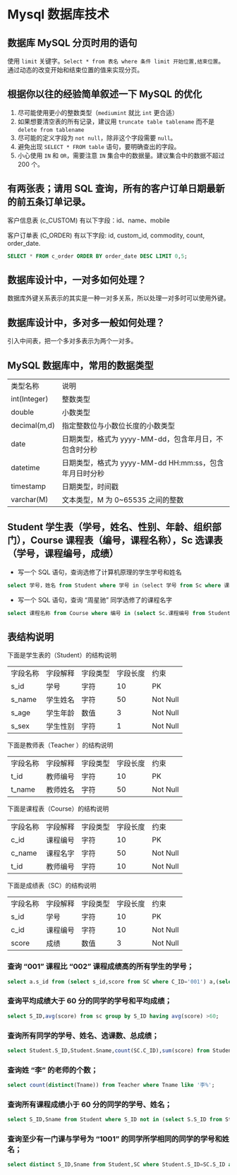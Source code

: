 Mysql 数据库技术
===========

## 数据库 MySQL 分页时用的语句

使用 `limit` 关键字。`Select * from 表名 where 条件 limit 开始位置,结束位置`。通过动态的改变开始和结束位置的值来实现分页。

## 根据你以往的经验简单叙述一下 MySQL 的优化

1.  尽可能使用更小的整数类型（`mediumint` 就比 `int` 更合适）
2.  如果想要清空表的所有记录，建议用 `truncate table tablename` 而不是 `delete from tablename`
3.  尽可能的定义字段为 `not null`，除非这个字段需要 `null`。
4.  避免出现 `SELECT * FROM table` 语句，要明确查出的字段。
5.  小心使用 `IN` 和 `OR`，需要注意 `IN` 集合中的数据量。建议集合中的数据不超过 200 个。

## 有两张表；请用 SQL 查询，所有的客户订单日期最新的前五条订单记录。

客户信息表 (c\_CUSTOM) 有以下字段：id、name、mobile

客户订单表 (C\_ORDER) 有以下字段: id, custom\_id, commodity, count, order\_date.

```sql
SELECT * FROM c_order ORDER BY order_date DESC LIMIT 0,5;
```

## 数据库设计中，一对多如何处理？

数据库外键关系表示的其实是一种一对多关系，所以处理一对多时可以使用外键。

## 数据库设计中，多对多一般如何处理？

引入中间表，把一个多对多表示为两个一对多。

## MySQL 数据库中，常用的数据类型

<table><tbody><tr><td>类型名称</td><td width="423">说明</td></tr><tr><td>int(Integer)</td><td>整数类型</td></tr><tr><td>double</td><td>小数类型</td></tr><tr><td>decimal(m,d)</td><td>指定整数位与小数位长度的小数类型</td></tr><tr><td>date</td><td>日期类型，格式为 yyyy-MM-dd，包含年月日，不包含时分秒</td></tr><tr><td>datetime</td><td>日期类型，格式为 yyyy-MM-dd HH:mm:ss，包含年月日时分秒</td></tr><tr><td>timestamp</td><td>日期类型，时间戳</td></tr><tr><td>varchar(M)</td><td>文本类型，M 为 0~65535 之间的整数</td></tr></tbody></table>

## Student 学生表（学号，姓名、性别、年龄、组织部门），Course 课程表（编号，课程名称），Sc 选课表（学号，课程编号，成绩）

*   写一个 SQL 语句，查询选修了计算机原理的学生学号和姓名

```sql
select 学号，姓名 from Student where 学号 in（select 学号 from Sc where 课程编号 in(Select 课程编号 from Course where 课程名称 = ‘计算机原理’)）
```

*   写一个 SQL 语句，查询 “周星驰” 同学选修了的课程名字

```sql
select 课程名称 from Course where 编号 in (select Sc.课程编号 from Student,Sc where Student.姓名=’周星驰’ and Student.学号 = Sc.学号)
```

## 表结构说明

下面是学生表的（Student）的结构说明

<table border="0" cellspacing="0" cellpadding="0"><tbody><tr><td height="19">字段名称</td><td>字段解释</td><td >字段类型</td><td>字段长度</td><td>约束</td></tr><tr><td height="19">s_id</td><td>学号</td><td>字符</td><td>10</td><td>PK</td></tr><tr><td height="19">s_name</td><td>学生姓名</td><td>字符</td><td>50</td><td>Not Null</td></tr><tr><td height="19">s_age</td><td>学生年龄</td><td>数值</td><td>3</td><td>Not Null</td></tr><tr><td height="19">s_sex</td><td>学生性别</td><td>字符</td><td>1</td><td>Not Null</td></tr></tbody></table>

下面是教师表（Teacher ）的结构说明

<table border="0" cellspacing="0" cellpadding="0"><tbody><tr><td height="19">字段名称</td><td>字段解释</td><td >字段类型</td><td>字段长度</td><td>约束</td></tr><tr><td height="19">t_id</td><td>教师编号</td><td>字符</td><td>10</td><td>PK</td></tr><tr><td height="19">t_name</td><td>教师姓名</td><td>字符</td><td>50</td><td>Not Null</td></tr></tbody></table>

下面是课程表（Course）的结构说明

<table border="0" cellspacing="0" cellpadding="0"><tbody><tr><td height="19">字段名称</td><td>字段解释</td><td >字段类型</td><td>字段长度</td><td>约束</td></tr><tr><td height="19">c_id</td><td>课程编号</td><td>字符</td><td>10</td><td>PK</td></tr><tr><td height="19">c_name</td><td>课程名字</td><td>字符</td><td>50</td><td>Not Null</td></tr><tr><td height="19">t_id</td><td>教师编号</td><td>字符</td><td>10</td><td>Not Null</td></tr></tbody></table>

下面是成绩表（SC）的结构说明

<table border="0" cellspacing="0" cellpadding="0"><tbody><tr><td height="19">字段名称</td><td>字段解释</td><td >字段类型</td><td>字段长度</td><td>约束</td></tr><tr><td height="19">s_id</td><td>学号</td><td>字符</td><td>10</td><td>PK</td></tr><tr><td height="19">c_id</td><td>课程编号</td><td>字符</td><td>10</td><td>Not Null</td></tr><tr><td height="19">score</td><td>成绩</td><td>数值</td><td>3</td><td>Not Null</td></tr></tbody></table>

### 查询 “001” 课程比 “002” 课程成绩高的所有学生的学号；

```sql
select a.s_id from (select s_id,score from SC where C_ID='001') a,(select s_id,scorefrom SC where C_ID='002') b where a.score>b.score and a.s_id=b.s_id;
```

### 查询平均成绩大于 60 分的同学的学号和平均成绩；

```sql
select S_ID,avg(score) from sc group by S_ID having avg(score) >60;
```

### 查询所有同学的学号、姓名、选课数、总成绩；

```sql
select Student.S_ID,Student.Sname,count(SC.C_ID),sum(score) from Student left Outer join SC on Student.S_ID=SC.S_ID group by Student.S_ID,Sname
```

### 查询姓 “李” 的老师的个数；

```sql
select count(distinct(Tname)) from Teacher where Tname like '李%';
```

### 查询所有课程成绩小于 60 分的同学的学号、姓名；

```sql
select S_ID,Sname from Student where S_ID not in (select S.S_ID from Student AS S,SC where S.S_ID=SC.S_ID and score>60);
```

### 查询至少有一门课与学号为 “1001” 的同学所学相同的同学的学号和姓名；

```sql
select distinct S_ID,Sname from Student,SC where Student.S_ID=SC.S_ID and SC.C_ID in (select C_ID from SC where S_ID='1001');
```
